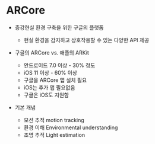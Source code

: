 # ARCore

- 증강현실 환경 구축을 위한 구글의 플랫폼
  - 현실 환경을 감지하고 상호작용할 수 있는 다양한 API 제공

- 구글의 ARCore vs. 애플의 ARKit
  - 안드로이드 7.0 이상 - 30% 정도
  - iOS 11 이상 - 60% 이상
  - 구글을 ARCore 앱 설치 필요
  - iOS는 추가 앱 필요없음
  - 구글은 iOS도 지원함

- 기본 개념
  - 모션 추적 motion tracking
  - 환경 이해 Environmental understanding
  - 조명 추적 Light estimation

